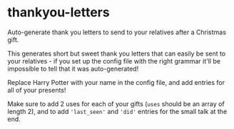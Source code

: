 thankyou-letters
================

Auto-generate thank you letters to send to your relatives after a Christmas gift.

This generates short but sweet thank you letters that can easily be sent to your relatives - if you set up the config file with the right grammar it'll be impossible to tell that it was auto-generated!

Replace Harry Potter with your name in the config file, and add entries for all of your presents!

Make sure to add 2 uses for each of your gifts (`uses` should be an array of length 2), and to add `'last_seen'` and `'did'` entries for the small talk at the end.